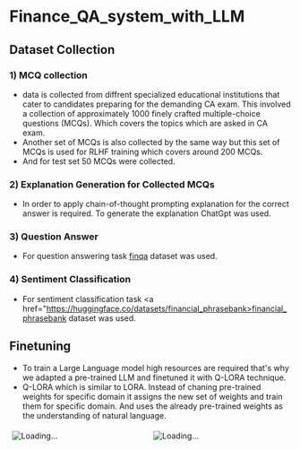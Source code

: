 # Finance_QA_system_with_LLM

## Dataset Collection

### 1) MCQ collection
* data is collected from diffrent specialized educational institutions that cater to candidates preparing for the demanding CA exam. This involved a collection of approximately 1000 finely crafted multiple-choice questions (MCQs). Which covers the topics which are asked in CA exam.
* Another set of MCQs is also collected by the same way but this set of MCQs is used for RLHF training which covers around 200 MCQs.
* And for test set 50 MCQs were collected.

### 2) Explanation Generation for Collected MCQs
* In order to apply chain-of-thought prompting explanation for the correct answer is required. To generate the explanation ChatGpt was used.

### 3) Question Answer
* For question answering task <a href="https://huggingface.co/datasets/dreamerdeo/finqa">finqa</a> dataset was used.

### 4) Sentiment Classification
* For sentiment classification task  <a href="https://huggingface.co/datasets/financial_phrasebank>financial_phrasebank</a> dataset was used.

## Finetuning
* To train a Large Language model high resources are required that's why we adapted a pre-trained LLM and finetuned it with Q-LORA technique.
* Q-LORA which is similar to LORA. Instead of chaning pre-trained weights for specific domain it assigns the new set of weights and train them for specific domain. And uses the already pre-trained weights as the understanding of natural language.

 <div style="display: flex;">
  <div style="flex: 50%;padding: 5px;height:50px;">
    <img src="https://images.ctfassets.net/xjan103pcp94/6fct47v2q8PU36X9A1TUzN/62bf8834293c1ec4a7e591f42ed1ffd1/pretrainined-weights-diagram-lora-blog.png" alt="Loading...">
  </div>
  <div style="flex: 50%;padding: 5px;height:50px;">
    <img src="https://heidloff.net/assets/img/2023/09/qlora.png" alt="Loading..." >
  </div>
</div>
